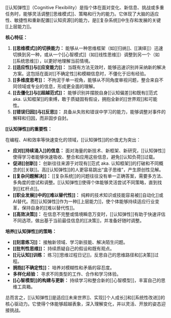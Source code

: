 [[认知弹性]]（Cognitive Flexibility）是指个体在面对变化、新信息、挑战或多重任务时，能够灵活调整[[思维模式]]、策略和行为的能力。它体现了大脑的适应性、敏捷性和重新配置[[认知资源]]的能力，是[[复杂系统]]中生存和发展的关键[[上层能力]]。

**核心特征：**

1.  **[[思维模式]]的切换能力：** 能够从一种思维框架（如[[归纳]]、[[演绎]]）迅速切换到另一种，或从一个[[心智模式]]（如[[线性思维]]）调整到另一个（如[[系统思维]]），以更好地理解当前情境。
2.  **[[适应性]]与[[应变能力]]：** 当既有方法无效时，能够迅速识别并采纳新的解决方案。这包括在面对[[不确定性]]和模糊信息时，不僵化于旧有经验。
3.  **[[多维度思考]]：** 不拘泥于单一视角，能够从不同角度审视问题，整合来自不同领域或专业的信息，形成更全面的理解。
4.  **[[去僵化]]与[[超越范式]]：** 能够识别并摆脱自身[[认知偏差]]和既有[[范式 aka. 认知框架]]的束缚，敢于质疑固有假设，拥抱全新的[[世界观]]和可能性。
5.  **[[错误归因]]与[[反思]]：** 具备从失败和错误中学习的能力，能够调整对事件的解释和归因，而非固步自封。

**[[认知弹性]]的重要性：**

在编程、AI和效率等快速变化的领域，[[认知弹性]]的价值尤为突出：

*   **应对[[持续涌入]]的信息：** 面对海量的新技术、新框架、新研究，[[认知弹性]]使得学习者能够快速吸收、整合和应用这些信息，避免[[认知负荷]]过载。
*   **促进[[创新]]：** 创新往往来源于对现有[[范式 aka. 认知框架]]的打破和不同概念的[[关联]]。高[[认知弹性]]的人更容易跳出“盒子思维”，产生原创性见解。
*   **[[复杂问题解决]]：** [[复杂系统]]的问题往往没有单一正确答案，需要多方法、多角度的尝试和调整。[[认知弹性]]使得个体能够灵活尝试不同策略，直到找到[[杠杆点]]。
*   **[[职业发展]]中的[[难以替代性]]：** 纯粹的技术知识或技能容易被[[自动化]]或AI替代。而[[认知弹性]]作为一种[[上层能力]]，使个体能够持续适应行业变革，保持自身的[[难以替代性]]。
*   **[[高效决策]]：** 在信息不完整或情境瞬息万变时，[[认知弹性]]有助于快速评估不同选项，做出基于当前最佳信息的[[决策]]，并准备好随时调整。

**培养[[认知弹性]]的策略：**

*   **[[刻意练习]]：** 接触新领域、学习新技能、解决陌生问题。
*   **[[批判性思维]]：** 持续质疑自己的假设和既有观点。
*   **[[元认知]]训练：** 练习[[思维过程日记]]，反思自己的思维路径和[[决策]]过程。
*   **拥抱[[不确定性]]：** 培养对模糊性和矛盾的容忍度。
*   **多样化经验：** 寻求不同类型的工作、合作和学习体验。
*   **[[心智模型]]的构建与更新：** 持续学习和整合新的[[心智模型]]，丰富自己的思维工具箱。

总而言之，[[认知弹性]]是适应[[未来世界]]、实现[[个人成长]]和[[系统性改进]]的核心驱动力。它使得个体能够超越表象，深入理解变化，并以灵活、开放的姿态迎接挑战。